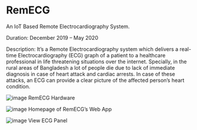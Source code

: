 # RemECG
An IoT Based Remote Electrocardiography System.

Duration: December 2019 – May 2020

Description: It’s a Remote Electrocardiography system which delivers a real-time
Electrocardiography (ECG) graph of a patient to a healthcare professional in life threatening
situations over the internet. Specially, in the rural areas of Bangladesh a lot of people die due
to lack of immediate diagnosis in case of heart attack and cardiac arrests. In case of these
attacks, an ECG can provide a clear picture of the affected person’s heart condition.

![image](https://user-images.githubusercontent.com/79532873/200181898-c5c8fc17-3352-4501-9ba7-6a1ba3c50ca6.png)
 RemECG Hardware
 
 ![image](https://user-images.githubusercontent.com/79532873/200181978-abe7d428-14e7-4713-87a1-0ff791bec4e7.png)
Homepage of RemECG’s Web App

![image](https://user-images.githubusercontent.com/79532873/200182019-9e8c7337-3187-4633-a840-9e285f36fe04.png)
View ECG Panel
